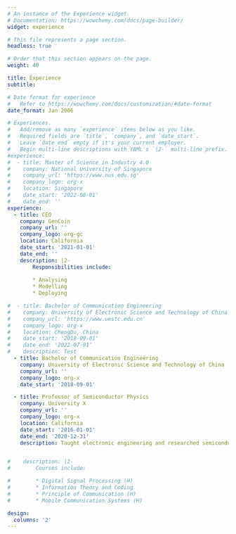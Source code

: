 ```yaml
---
# An instance of the Experience widget.
# Documentation: https://wowchemy.com/docs/page-builder/
widget: experience

# This file represents a page section.
headless: true

# Order that this section appears on the page.
weight: 40

title: Experience
subtitle:

# Date format for experience
#   Refer to https://wowchemy.com/docs/customization/#date-format
date_format: Jan 2006

# Experiences.
#   Add/remove as many `experience` items below as you like.
#   Required fields are `title`, `company`, and `date_start`.
#   Leave `date_end` empty if it's your current employer.
#   Begin multi-line descriptions with YAML's `|2-` multi-line prefix.
#experience:
#  - title: Master of Science in Industry 4.0
#    company: National University of Singapore
#    company_url: 'https://www.nus.edu.sg'
#    company_logo: org-x
#    location: Singapore
#    date_start: '2022-08-01'
#    date_end: ''
experience:
  - title: CEO
    company: GenCoin
    company_url: ''
    company_logo: org-gc
    location: California
    date_start: '2021-01-01'
    date_end: ''
    description: |2-
        Responsibilities include:
        
        * Analysing
        * Modelling
        * Deploying

#  - title: Bachelor of Communication Engineering
#    company: University of Electronic Science and Technology of China
#    company_url: 'https://www.uestc.edu.cn'
#    company_logo: org-x
#    location: ChengDu, China
#    date_start: '2018-09-01'
#    date_end: '2022-07-01‘
#    description: Test
  - title: Bachelor of Communication Engineering
    company: University of Electronic Science and Technology of China
    company_url: ''
    company_logo: org-x
    date_start: '2018-09-01'

  - title: Professor of Semiconductor Physics
    company: University X
    company_url: ''
    company_logo: org-x
    location: California
    date_start: '2016-01-01'
    date_end: '2020-12-31'
    description: Taught electronic engineering and researched semiconductor physics.


#    description: |2-
#        Courses include:

#        * Digital Signal Processing (H)
#        * Information Theory and Coding
#        * Principle of Communication (H)
#        * Mobile Communication Systems (H)

design:
  columns: '2'
---
```


